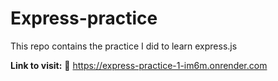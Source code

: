 # Express-practice
This repo contains the practice I did to learn express.js

<b>Link to visit:</b> 🔗 https://express-practice-1-im6m.onrender.com
